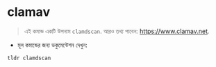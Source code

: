 # clamav

> এই কমান্ড একটি উপনাম `clamdscan`.
> আরও তথ্য পাবেন: <https://www.clamav.net>.

- মূল কমান্ডের জন্য ডকুমেন্টেশন দেখুন:

`tldr clamdscan`
